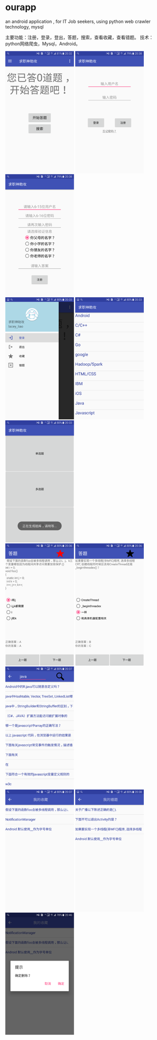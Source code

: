 
# ourapp
an android application ,  for IT Job seekers,  using python web crawler technology, mysql 

主要功能：注册，登录，登出，答题，搜索，查看收藏，查看错题。
技术：python网络爬虫，Mysql，Android。

<div align="left">
  <img src="https://github.com/laceyliao/ourapp/blob/master/效果图/Screenshot_20180716-203237.png" width="216" height="384"/>
  <img src="https://github.com/laceyliao/ourapp/blob/master/效果图/Screenshot_20180716-203833.png" width="216" height="384"/>
  <img src="https://github.com/laceyliao/ourapp/blob/master/效果图/Screenshot_20180716-203846.png" width="216" height="384"/>
</div>
<div aligh="left">
  <img src="https://github.com/laceyliao/ourapp/blob/master/效果图/Screenshot_20180716-203308.png" width="216" height="384"/>
  <img src="https://github.com/laceyliao/ourapp/blob/master/效果图/Screenshot_20180716-203320.png" width="216" height="384"/>  
  <img src="https://github.com/laceyliao/ourapp/blob/master/效果图/Screenshot_20180716-203344.png" width="216" height="384"/>
</div>
<div align="left">
  <img src="https://github.com/laceyliao/ourapp/blob/master/效果图/Screenshot_20180716-203629.png" width="216" height="384"/>
  <img src="https://github.com/laceyliao/ourapp/blob/master/效果图/Screenshot_20180716-203648.png" width="216" height="384"/>
  <img src="https://github.com/laceyliao/ourapp/blob/master/效果图/Screenshot_20180716-203737.png" width="216" height="384"/>
</div>
<div aligh="left">
  <img src="https://github.com/laceyliao/ourapp/blob/master/效果图/Screenshot_20180716-203752.png" width="216" height="384"/>
  <img src="https://github.com/laceyliao/ourapp/blob/master/效果图/Screenshot_20180716-203805.png" width="216" height="384"/>
  <img src="https://github.com/laceyliao/ourapp/blob/master/效果图/Screenshot_20180716-204648.png" width="216" height="384"/>
  </div>
